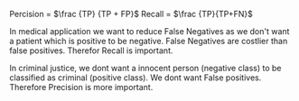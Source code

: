 Percision = $\frac {TP} {TP + FP}$ 
Recall = $\frac {TP}{TP+FN}$ 

In medical application we want to reduce False Negatives as we don't want a patient which is positive to be negative. False Negatives are costlier than false positives. Therefor Recall is important.

In criminal justice, we dont want a innocent person (negative class) to be classified as criminal (positive class). We dont want False positives. Therefore Precision is more important.
